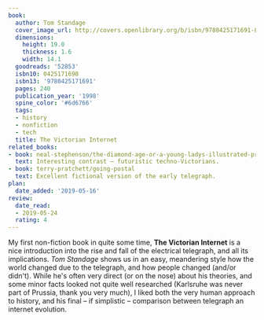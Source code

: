 ```yaml
---
book:
  author: Tom Standage
  cover_image_url: http://covers.openlibrary.org/b/isbn/9780425171691-L.jpg
  dimensions:
    height: 19.0
    thickness: 1.6
    width: 14.1
  goodreads: '52853'
  isbn10: 0425171698
  isbn13: '9780425171691'
  pages: 240
  publication_year: '1998'
  spine_color: '#6d6766'
  tags:
  - history
  - nonfiction
  - tech
  title: The Victorian Internet
related_books:
- book: neal-stephenson/the-diamond-age-or-a-young-ladys-illustrated-primer
  text: Interesting contrast – futuristic techno-Victorians.
- book: terry-pratchett/going-postal
  text: Excellent fictional version of the early telegraph.
plan:
  date_added: '2019-05-16'
review:
  date_read:
  - 2019-05-24
  rating: 4
---
```


My first non-fiction book in quite some time, **The Victorian Internet** is a nice introduction into the rise and fall
of the electrical telegraph, and all its implications. *Tom Standage* shows us in an easy, meandering style how the
world changed due to the telegraph, and how people changed (and/or didn't). While he's often very direct (or on the
nose) about his theories, and some minor facts looked not quite well researched (Karlsruhe was never part of Prussia,
thank you very much), I liked both the very human approach to history, and his final – if simplistic – comparison
between telegraph an internet evolution.

